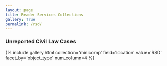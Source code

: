 ```yaml
---
layout: page
title: Reader Services Collections
gallery: True
permalink: /rsd/
---
```


### Unreported Civil Law Cases ###

{% include gallery.html collection='minicomp' field='location' value='RSD' facet_by='object_type' num_column=4 %}

